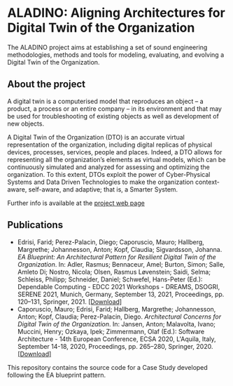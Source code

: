 # ALADINO: Aligning Architectures for Digital Twin of the Organization 
The ALADINO project aims at establishing a set of sound engineering methodologies, methods and tools for modeling, evaluating, and evolving a Digital Twin of the Organization.


## About the project
A digital twin is a computerised model that reproduces an object – a product, a process or an entire company – in its environment and that may be used for troubleshooting of existing objects as well as development of new objects.

A Digital Twin of the Organization (DTO) is an accurate virtual representation of the organization, including digital replicas of physical devices, processes, services, people and places. Indeed, a DTO allows for representing all the organization’s elements as virtual models, which can be continuously simulated and analyzed for assessing and optimizing the organization. To this extent, DTOs exploit the power of Cyber-Physical Systems and Data Driven Technologies to make the organization context-aware, self-aware, and adaptive; that is, a Smarter System.


Further info is available at the [project web page](https://lnu.se/en/research/research-projects/project-aligning-architectures-for-digital-twin-of-the-organization/)

## Publications

- Edrisi, Farid; Perez-Palacin, Diego; Caporuscio, Mauro; Hallberg, Margrethe; Johannesson, Anton; Kopf, Claudia; Sigvardsson, Johanna. _EA Blueprint: An Architectural Pattern for Resilient Digital Twin of the Organization_. In: Adler, Rasmus; Bennaceur, Amel; Burton, Simon; Salle, Amleto Di; Nostro, Nicola; Olsen, Rasmus Løvenstein; Saidi, Selma; Schleiss, Philipp; Schneider, Daniel; Schwefel, Hans-Peter (Ed.): Dependable Computing - EDCC 2021 Workshops - DREAMS, DSOGRI, SERENE 2021, Munich, Germany, September 13, 2021, Proceedings, pp. 120–131, Springer, 2021. [[Download]](https://dx.doi.org/10.1007/978-3-030-86507-8_12)
- Caporuscio, Mauro; Edrisi, Farid; Hallberg, Margrethe; Johannesson, Anton; Kopf, Claudia; Perez-Palacin, Diego. _Architectural Concerns for Digital Twin of the Organization_. In: Jansen, Anton; Malavolta, Ivano; Muccini, Henry; Ozkaya, Ipek; Zimmermann, Olaf (Ed.): Software Architecture - 14th European Conference, ECSA 2020, L'Aquila, Italy, September 14-18, 2020, Proceedings, pp. 265–280, Springer, 2020. [[Download]](https://dx.doi.org/10.1007/978-3-030-58923-3_18)



This repository contains the source code for a Case Study developed following the EA blueprint pattern.
